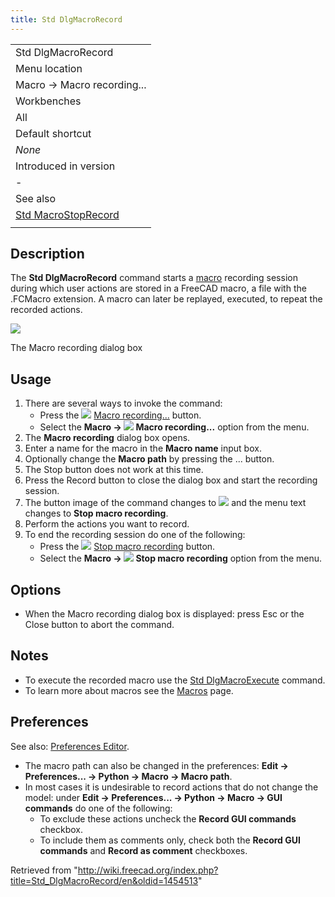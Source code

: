 ```yaml
---
title: Std DlgMacroRecord
---
```


|                                                                   |
| ----------------------------------------------------------------- |
| Std DlgMacroRecord                                                |
| Menu location                                                     |
| Macro → Macro recording...                                        |
| Workbenches                                                       |
| All                                                               |
| Default shortcut                                                  |
| _None_                                                            |
| Introduced in version                                             |
| -                                                                 |
| See also                                                          |
| [Std MacroStopRecord](/Std_MacroStopRecord "Std MacroStopRecord") |
|                                                                   |

## Description

The **Std DlgMacroRecord** command starts a [macro](/Macros "Macros") recording session during which user actions are stored in a FreeCAD macro, a file with the .FCMacro extension. A macro can later be replayed, executed, to repeat the recorded actions.

![](/images/Std_DlgMacroRecord_dialog.png)

The Macro recording dialog box

## Usage

1. There are several ways to invoke the command:
   - Press the ![](/images/Std_DlgMacroRecord.svg) [Macro recording...](/Std_DlgMacroRecord "Std DlgMacroRecord") button.
   - Select the **Macro → ![](/images/Std_DlgMacroRecord.svg) Macro recording...** option from the menu.
2. The **Macro recording** dialog box opens.
3. Enter a name for the macro in the **Macro name** input box.
4. Optionally change the **Macro path** by pressing the ... button.
5. The Stop button does not work at this time.
6. Press the Record button to close the dialog box and start the recording session.
7. The button image of the command changes to ![](/images/Std_MacroStopRecord.svg) and the menu text changes to **Stop macro recording**.
8. Perform the actions you want to record.
9. To end the recording session do one of the following:
   - Press the ![](/images/Std_MacroStopRecord.svg) [Stop macro recording](/Std_DlgMacroRecord "Std DlgMacroRecord") button.
   - Select the **Macro → ![](/images/Std_MacroStopRecord.svg) Stop macro recording** option from the menu.

## Options

- When the Macro recording dialog box is displayed: press Esc or the Close button to abort the command.

## Notes

- To execute the recorded macro use the [Std DlgMacroExecute](/Std_DlgMacroExecute "Std DlgMacroExecute") command.
- To learn more about macros see the [Macros](/Macros "Macros") page.

## Preferences

See also: [Preferences Editor](/Preferences_Editor "Preferences Editor").

- The macro path can also be changed in the preferences: **Edit → Preferences... → Python → Macro → Macro path**.
- In most cases it is undesirable to record actions that do not change the model: under **Edit → Preferences... → Python → Macro → GUI commands** do one of the following:
  - To exclude these actions uncheck the **Record GUI commands** checkbox.
  - To include them as comments only, check both the **Record GUI commands** and **Record as comment** checkboxes.

Retrieved from "<http://wiki.freecad.org/index.php?title=Std_DlgMacroRecord/en&oldid=1454513>"
